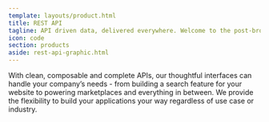 ```yaml
---
template: layouts/product.html
title: REST API
tagline: API driven data, delivered everywhere. Welcome to the post-browser era
icon: code
section: products
aside: rest-api-graphic.html
---
```


With clean, composable and complete APIs, our thoughtful interfaces can handle your company’s needs - from building a search feature for your website to powering marketplaces and everything in between. We provide the flexibility to build your applications your way regardless of use case or industry.

